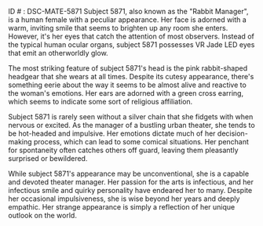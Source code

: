 ID # : DSC-MATE-5871
Subject 5871, also known as the "Rabbit Manager", is a human female with a peculiar appearance. Her face is adorned with a warm, inviting smile that seems to brighten up any room she enters. However, it's her eyes that catch the attention of most observers. Instead of the typical human ocular organs, subject 5871 possesses VR Jade LED eyes that emit an otherworldly glow.

The most striking feature of subject 5871's head is the pink rabbit-shaped headgear that she wears at all times. Despite its cutesy appearance, there's something eerie about the way it seems to be almost alive and reactive to the woman's emotions. Her ears are adorned with a green cross earring, which seems to indicate some sort of religious affiliation.

Subject 5871 is rarely seen without a silver chain that she fidgets with when nervous or excited. As the manager of a bustling urban theater, she tends to be hot-headed and impulsive. Her emotions dictate much of her decision-making process, which can lead to some comical situations. Her penchant for spontaneity often catches others off guard, leaving them pleasantly surprised or bewildered.

While subject 5871's appearance may be unconventional, she is a capable and devoted theater manager. Her passion for the arts is infectious, and her infectious smile and quirky personality have endeared her to many. Despite her occasional impulsiveness, she is wise beyond her years and deeply empathic. Her strange appearance is simply a reflection of her unique outlook on the world.